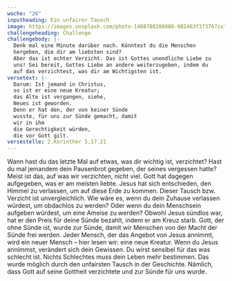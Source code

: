 ```yaml
---
woche: "26"
inputheading: Ein unfairer Tausch
image: https://images.unsplash.com/photo-1488780286086-982463f3f376?ixlib=rb-1.2.1&ixid=eyJhcHBfaWQiOjEyMDd9&auto=format&fit=crop&w=1355&q=80
challengeheading: Challenge
challengebody: |-
  Denk mal eine Minute darüber nach. Könntest du die Menschen
  hergeben, die dir am liebsten sind?
  Aber das ist echter Verzicht. Das ist Gottes unendliche Liebe zu
  uns! Sei bereit, Gottes Liebe an andere weiterzugeben, indem du
  auf das verzichtest, was dir am Wichtigsten ist.
versetext: |-
  Darum: Ist jemand in Christus,
  so ist er eine neue Kreatur;
  das Alte ist vergangen, siehe,
  Neues ist geworden.
  Denn er hat den, der von keiner Sünde
  wusste, für uns zur Sünde gemacht, damit
  wir in ihm
  die Gerechtigkeit würden,
  die vor Gott gilt.
versestelle: 2.Korinther 5,17.21
---
```

Wann hast du das letzte Mal auf etwas,
was dir wichtig ist, verzichtet? Hast du
mal jemandem dein Pausenbrot gegeben,
der seines vergessen hatte? Meist
ist das, auf was wir verzichten, nicht
viel. Gott hat dagegen aufgegeben, was
er am meisten liebte. Jesus hat sich
entschieden, den Himmel zu verlassen,
um auf diese Erde zu kommen. Dieser
Tausch bzw. Verzicht ist unvergleichlich.
Wie wäre es, wenn du dein Zuhause
verlassen würdest, um obdachlos zu
werden? Oder wenn du dein Menschsein
aufgeben würdest, um eine Ameise zu
werden? Obwohl Jesus sündlos war, hat
er den Preis für deine Sünde bezahlt,
indem er am Kreuz starb. Gott, der ohne
Sünde ist, wurde zur Sünde, damit wir
Menschen von der Macht der Sünde frei
werden.
Jeder Mensch, der das Angebot von
Jesus annimmt, wird ein neuer Mensch –
hier lesen wir: eine neue Kreatur. Wenn
du Jesus annimmst, verändert sich dein
Gewissen. Du wirst sensibel für das was
schlecht ist. Nichts Schlechtes muss
dein Leben mehr bestimmen. Das wurde
möglich durch den unfairsten Tausch in
der Geschichte. Nämlich, dass Gott auf
seine Gottheit verzichtete und zur Sünde
für uns wurde.